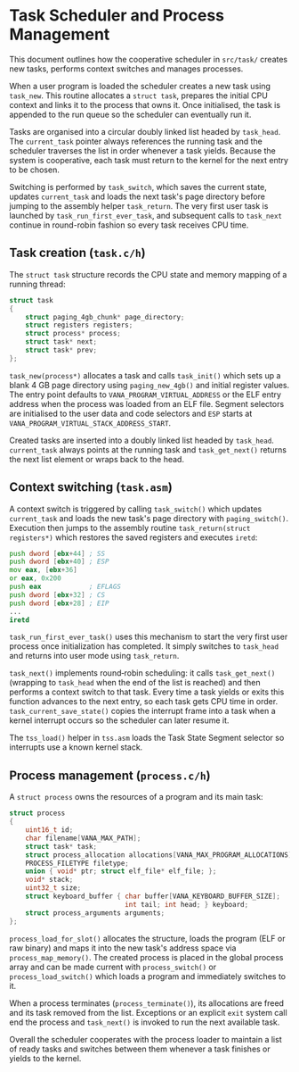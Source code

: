 # Task Scheduler and Process Management

This document outlines how the cooperative scheduler in `src/task/` creates
new tasks, performs context switches and manages processes.

When a user program is loaded the scheduler creates a new task using
`task_new`. This routine allocates a `struct task`, prepares the initial CPU
context and links it to the process that owns it. Once initialised, the task is
appended to the run queue so the scheduler can eventually run it.

Tasks are organised into a circular doubly linked list headed by `task_head`.
The `current_task` pointer always references the running task and the scheduler
traverses the list in order whenever a task yields. Because the system is
cooperative, each task must return to the kernel for the next entry to be
chosen.

Switching is performed by `task_switch`, which saves the current state,
updates `current_task` and loads the next task's page directory before jumping
to the assembly helper `task_return`. The very first user task is launched by
`task_run_first_ever_task`, and subsequent calls to `task_next` continue in
round-robin fashion so every task receives CPU time.

## Task creation (`task.c/h`)

The `struct task` structure records the CPU state and memory mapping of a
running thread:

```c
struct task
{
    struct paging_4gb_chunk* page_directory;
    struct registers registers;
    struct process* process;
    struct task* next;
    struct task* prev;
};
```

`task_new(process*)` allocates a task and calls `task_init()` which sets up a
blank 4 GB page directory using `paging_new_4gb()` and initial register values.
The entry point defaults to `VANA_PROGRAM_VIRTUAL_ADDRESS` or the ELF entry
address when the process was loaded from an ELF file.  Segment selectors are
initialised to the user data and code selectors and `ESP` starts at
`VANA_PROGRAM_VIRTUAL_STACK_ADDRESS_START`.

Created tasks are inserted into a doubly linked list headed by
`task_head`. `current_task` always points at the running task and
`task_get_next()` returns the next list element or wraps back to the head.

## Context switching (`task.asm`)

A context switch is triggered by calling `task_switch()` which updates
`current_task` and loads the new task's page directory with `paging_switch()`.
Execution then jumps to the assembly routine `task_return(struct registers*)`
which restores the saved registers and executes `iretd`:

```asm
push dword [ebx+44] ; SS
push dword [ebx+40] ; ESP
mov eax, [ebx+36]
or eax, 0x200
push eax            ; EFLAGS
push dword [ebx+32] ; CS
push dword [ebx+28] ; EIP
...
iretd
```

`task_run_first_ever_task()` uses this mechanism to start the very first user
process once initialization has completed. It simply switches to
`task_head` and returns into user mode using `task_return`.

`task_next()` implements round‑robin scheduling: it calls
`task_get_next()` (wrapping to `task_head` when the end of the list is
reached) and then performs a context switch to that task. Every time a
task yields or exits this function advances to the next entry, so each
task gets CPU time in order.
`task_current_save_state()` copies the interrupt frame into a task when a
kernel interrupt occurs so the scheduler can later resume it.

The `tss_load()` helper in `tss.asm` loads the Task State Segment selector so
interrupts use a known kernel stack.

## Process management (`process.c/h`)

A `struct process` owns the resources of a program and its main task:

```c
struct process
{
    uint16_t id;
    char filename[VANA_MAX_PATH];
    struct task* task;
    struct process_allocation allocations[VANA_MAX_PROGRAM_ALLOCATIONS];
    PROCESS_FILETYPE filetype;
    union { void* ptr; struct elf_file* elf_file; };
    void* stack;
    uint32_t size;
    struct keyboard_buffer { char buffer[VANA_KEYBOARD_BUFFER_SIZE];
                             int tail; int head; } keyboard;
    struct process_arguments arguments;
};
```

`process_load_for_slot()` allocates the structure, loads the program (ELF or raw
binary) and maps it into the new task's address space via
`process_map_memory()`.  The created process is placed in the global process
array and can be made current with `process_switch()` or
`process_load_switch()` which loads a program and immediately switches to it.

When a process terminates (`process_terminate()`), its allocations are freed and
its task removed from the list.  Exceptions or an explicit `exit` system call
end the process and `task_next()` is invoked to run the next available task.

Overall the scheduler cooperates with the process loader to maintain a list of
ready tasks and switches between them whenever a task finishes or yields to the
kernel.
